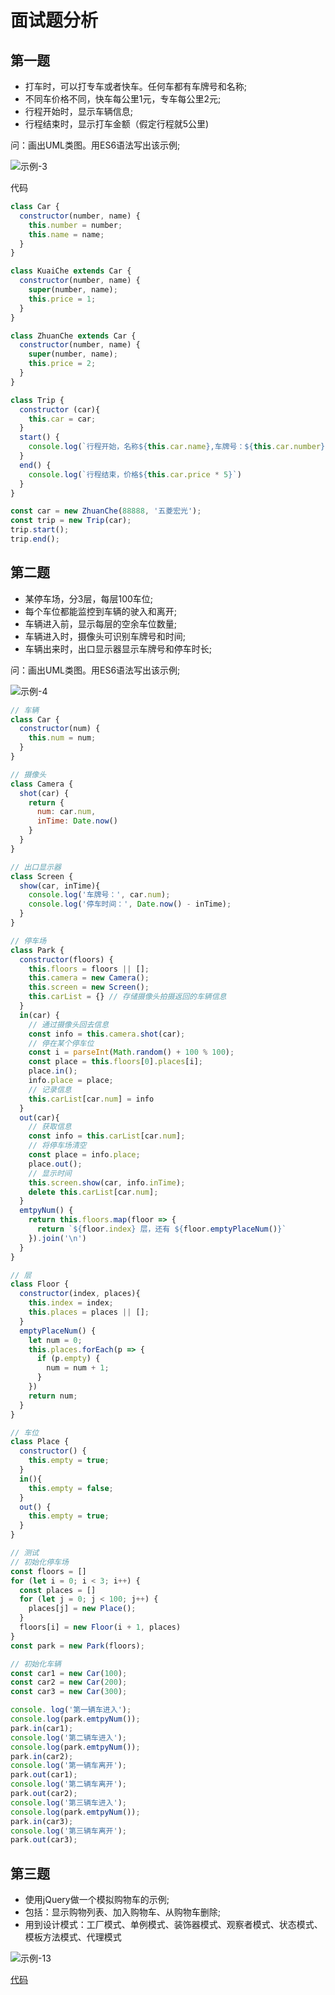 # 面试题分析

## 第一题

- 打车时，可以打专车或者快车。任何车都有车牌号和名称;
- 不同车价格不同，快车每公里1元，专车每公里2元;
- 行程开始时，显示车辆信息;
- 行程结束时，显示打车金额（假定行程就5公里)

问：画出UML类图。用ES6语法写出该示例;

![示例-3](/blogs/image/web/designMode/示例-3.png)

代码

```js
class Car {
  constructor(number, name) {
    this.number = number;
    this.name = name;
  }
}

class KuaiChe extends Car {
  constructor(number, name) {
    super(number, name);
    this.price = 1;
  }
}

class ZhuanChe extends Car {
  constructor(number, name) {
    super(number, name);
    this.price = 2;
  }
}

class Trip {
  constructor (car){
    this.car = car;
  }
  start() {
    console.log(`行程开始，名称${this.car.name},车牌号：${this.car.number}`)
  }
  end() {
    console.log(`行程结束，价格${this.car.price * 5}`)
  }
}

const car = new ZhuanChe(88888, '五菱宏光');
const trip = new Trip(car);
trip.start();
trip.end();
```

## 第二题

- 某停车场，分3层，每层100车位;
- 每个车位都能监控到车辆的驶入和离开;
- 车辆进入前，显示每层的空余车位数量;
- 车辆进入时，摄像头可识别车牌号和时间;
- 车辆出来时，出口显示器显示车牌号和停车时长;

问：画出UML类图。用ES6语法写出该示例;
 
![示例-4](/blogs/image/web/designMode/示例-4.png)

```js
// 车辆
class Car {
  constructor(num) {
    this.num = num;
  }
}

// 摄像头
class Camera {
  shot(car) {
    return {
      num: car.num,
      inTime: Date.now()
    }
  }
}

// 出口显示器
class Screen {
  show(car, inTime){
    console.log('车牌号：', car.num);
    console.log('停车时间：', Date.now() - inTime);
  }
}

// 停车场
class Park {
  constructor(floors) {
    this.floors = floors || [];
    this.camera = new Camera();
    this.screen = new Screen();
    this.carList = {} // 存储摄像头拍摄返回的车辆信息
  }
  in(car) {
    // 通过摄像头回去信息
    const info = this.camera.shot(car);
    // 停在某个停车位
    const i = parseInt(Math.random() + 100 % 100);
    const place = this.floors[0].places[i];
    place.in();
    info.place = place;
    // 记录信息
    this.carList[car.num] = info
  }
  out(car){
    // 获取信息
    const info = this.carList[car.num];
    // 将停车场清空
    const place = info.place;
    place.out();
    // 显示时间
    this.screen.show(car, info.inTime);
    delete this.carList[car.num];
  }
  emtpyNum() {
    return this.floors.map(floor => {
      return `${floor.index} 层，还有 ${floor.emptyPlaceNum()}`
    }).join('\n')
  }
}

// 层
class Floor {
  constructor(index, places){
    this.index = index;
    this.places = places || [];
  }
  emptyPlaceNum() {
    let num = 0;
    this.places.forEach(p => {
      if (p.empty) {
        num = num + 1;
      }
    })
    return num;
  }
}

// 车位
class Place {
  constructor() {
    this.empty = true;
  }
  in(){
    this.empty = false;
  }
  out() {
    this.empty = true;
  }
}

// 测试
// 初始化停车场
const floors = []
for (let i = 0; i < 3; i++) {
  const places = []
  for (let j = 0; j < 100; j++) {
    places[j] = new Place();
  }
  floors[i] = new Floor(i + 1, places)
}
const park = new Park(floors);

// 初始化车辆
const car1 = new Car(100);
const car2 = new Car(200);
const car3 = new Car(300);

console. log('第一辆车进入');
console.log(park.emtpyNum());
park.in(car1);
console.log('第二辆车进入');
console.log(park.emtpyNum());
park.in(car2);
console.log('第一辆车离开');
park.out(car1);
console.log('第二辆车离开');
park.out(car2);
console.log('第三辆车进入');
console.log(park.emtpyNum());
park.in(car3);
console.log('第三辆车离开');
park.out(car3);
```

## 第三题

- 使用jQuery做一个模拟购物车的示例;
- 包括：显示购物列表、加入购物车、从购物车删除;
- 用到设计模式：工厂模式、单例模式、装饰器模式、观察者模式、状态模式、模板方法模式、代理模式

![示例-13](/blogs/image/web/designMode/示例-13.png)

[代码](https://github.com/TianYouH/designMode/tree/master/src/13-%E7%BB%BC%E5%90%88%E7%A4%BA%E4%BE%8B)